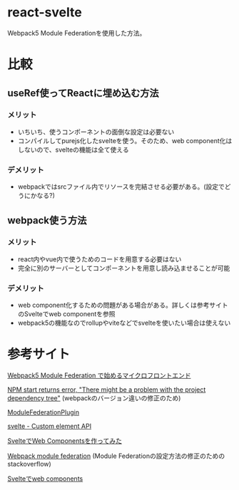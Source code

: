 # react-svelte

Webpack5 Module Federationを使用した方法。

# 比較

## useRef使ってReactに埋め込む方法
### メリット
- いちいち、使うコンポーネントの面倒な設定は必要ない
- コンパイルしてpurejs化したsvelteを使う。そのため、web component化はしないので、svelteの機能は全て使える
### デメリット
- webpackではsrcファイル内でリソースを完結させる必要がある。(設定でどうにかなる?)

## webpack使う方法
### メリット
- react内やvue内で使うためのコードを用意する必要はない
- 完全に別のサーバーとしてコンポーネントを用意し読み込ませることが可能
### デメリット
- web component化するための問題がある場合がある。詳しくは参考サイトのSvelteでweb componentを参照
- webpack5の機能なのでrollupやviteなどでsvelteを使いたい場合は使えない

# 参考サイト

[Webpack5 Module Federation で始めるマイクロフロントエンド](https://zenn.dev/azukiazusa/articles/6686cb89ae13e5)

[NPM start returns error, "There might be a problem with the project dependency tree"](https://stackoverflow.com/questions/56528222/npm-start-returns-error-there-might-be-a-problem-with-the-project-dependency-t)
(webpackのバージョン違いの修正のため)

[ModuleFederationPlugin](https://webpack.js.org/plugins/module-federation-plugin/)

[svelte - Custom element API](https://svelte.dev/docs#Custom_element_API)

[SvelteでWeb Componentsを作ってみた](https://tech.actindi.net/2021/04/05/080000)

[Webpack module federation](https://stackoverflow.com/questions/68976213/webpack-module-federation)
(Module Federationの設定方法の修正のためのstackoverflow)

[Svelteでweb components](https://zenn.dev/miyanokomiya/scraps/1bf5b9c21d7564)